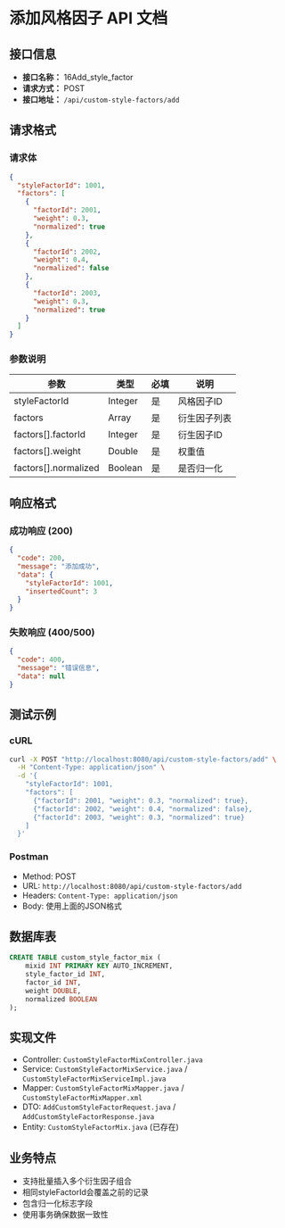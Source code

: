 # 添加风格因子 API 文档

## 接口信息
- **接口名称：** 16Add_style_factor
- **请求方式：** POST
- **接口地址：** `/api/custom-style-factors/add`

## 请求格式

### 请求体
```json
{
  "styleFactorId": 1001,
  "factors": [
    {
      "factorId": 2001,
      "weight": 0.3,
      "normalized": true
    },
    {
      "factorId": 2002,
      "weight": 0.4,
      "normalized": false
    },
    {
      "factorId": 2003,
      "weight": 0.3,
      "normalized": true
    }
  ]
}
```

### 参数说明
| 参数 | 类型 | 必填 | 说明 |
|------|------|------|------|
| styleFactorId | Integer | 是 | 风格因子ID |
| factors | Array | 是 | 衍生因子列表 |
| factors[].factorId | Integer | 是 | 衍生因子ID |
| factors[].weight | Double | 是 | 权重值 |
| factors[].normalized | Boolean | 是 | 是否归一化 |

## 响应格式

### 成功响应 (200)
```json
{
  "code": 200,
  "message": "添加成功",
  "data": {
    "styleFactorId": 1001,
    "insertedCount": 3
  }
}
```

### 失败响应 (400/500)
```json
{
  "code": 400,
  "message": "错误信息",
  "data": null
}
```

## 测试示例

### cURL
```bash
curl -X POST "http://localhost:8080/api/custom-style-factors/add" \
  -H "Content-Type: application/json" \
  -d '{
    "styleFactorId": 1001,
    "factors": [
      {"factorId": 2001, "weight": 0.3, "normalized": true},
      {"factorId": 2002, "weight": 0.4, "normalized": false},
      {"factorId": 2003, "weight": 0.3, "normalized": true}
    ]
  }'
```

### Postman
- Method: POST
- URL: `http://localhost:8080/api/custom-style-factors/add`
- Headers: `Content-Type: application/json`
- Body: 使用上面的JSON格式

## 数据库表
```sql
CREATE TABLE custom_style_factor_mix (
    mixid INT PRIMARY KEY AUTO_INCREMENT,
    style_factor_id INT,
    factor_id INT,
    weight DOUBLE,
    normalized BOOLEAN
);
```

## 实现文件
- Controller: `CustomStyleFactorMixController.java`
- Service: `CustomStyleFactorMixService.java` / `CustomStyleFactorMixServiceImpl.java`
- Mapper: `CustomStyleFactorMixMapper.java` / `CustomStyleFactorMixMapper.xml`
- DTO: `AddCustomStyleFactorRequest.java` / `AddCustomStyleFactorResponse.java`
- Entity: `CustomStyleFactorMix.java` (已存在)

## 业务特点
- 支持批量插入多个衍生因子组合
- 相同styleFactorId会覆盖之前的记录
- 包含归一化标志字段
- 使用事务确保数据一致性 